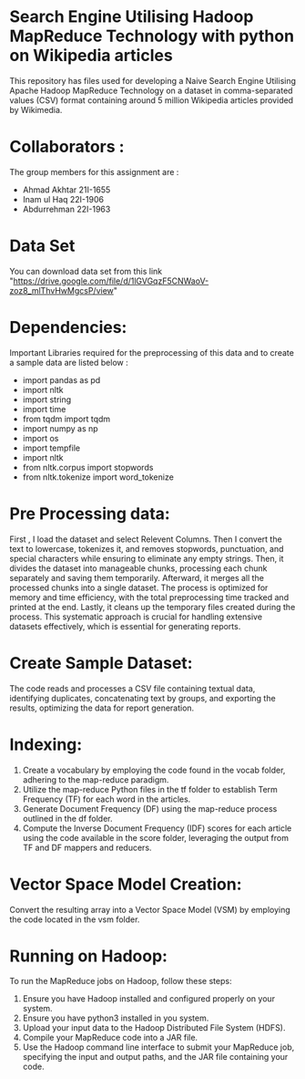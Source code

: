 # Search Engine Utilising Hadoop MapReduce Technology with python on Wikipedia articles
This repository has files used for developing a Naive Search Engine Utilising Apache Hadoop MapReduce Technology on a dataset in comma-separated values (CSV) format containing around 5 million Wikipedia articles provided by Wikimedia.

# Collaborators :
The group members for this assignment are :
- Ahmad Akhtar 21I-1655
- Inam ul Haq 22I-1906
- Abdurrehman 22I-1963


# Data Set 
You can download data set from this link 
"https://drive.google.com/file/d/1lGVGqzF5CNWaoV-zoz8_mlThvHwMgcsP/view"

# Dependencies: 
Important Libraries required for the preprocessing of this data and to create a sample data are listed below :

- import pandas as pd
- import nltk
- import string
- import time
- from tqdm import tqdm
- import numpy as np
- import os
- import tempfile
- import nltk
- from nltk.corpus import stopwords
- from nltk.tokenize import word_tokenize


# Pre Processing data:
First , I load the dataset and select Relevent Columns. Then I convert the text to lowercase, tokenizes it, and removes stopwords, punctuation, and special characters while ensuring to eliminate any empty strings. Then, it divides the dataset into manageable chunks, processing each chunk separately and saving them temporarily. Afterward, it merges all the processed chunks into a single dataset. The process is optimized for memory and time efficiency, with the total preprocessing time tracked and printed at the end. Lastly, it cleans up the temporary files created during the process. 
This systematic approach is crucial for handling extensive datasets effectively, which is essential for generating reports. 

# Create Sample Dataset:
The code reads and processes a CSV file containing textual data, identifying duplicates, concatenating text by groups, and exporting the results, optimizing the data for report generation.

# Indexing:

1. Create a vocabulary by employing the code found in the vocab folder, adhering to the map-reduce paradigm.
2. Utilize the map-reduce Python files in the tf folder to establish Term Frequency (TF) for each word in the articles.
3. Generate Document Frequency (DF) using the map-reduce process outlined in the df folder.
4. Compute the Inverse Document Frequency (IDF) scores for each article using the code available in the score folder, leveraging the output from TF and DF mappers and reducers.

# Vector Space Model Creation:
Convert the resulting array into a Vector Space Model (VSM) by employing the code located in the vsm folder.

# Running on Hadoop:
To run the MapReduce jobs on Hadoop, follow these steps:

1. Ensure you have Hadoop installed and configured properly on your system.
2. Ensure you have python3 installed in you system.
3. Upload your input data to the Hadoop Distributed File System (HDFS).
4. Compile your MapReduce code into a JAR file.
5. Use the Hadoop command line interface to submit your MapReduce job, specifying the input and output paths, and the JAR file containing your code.


